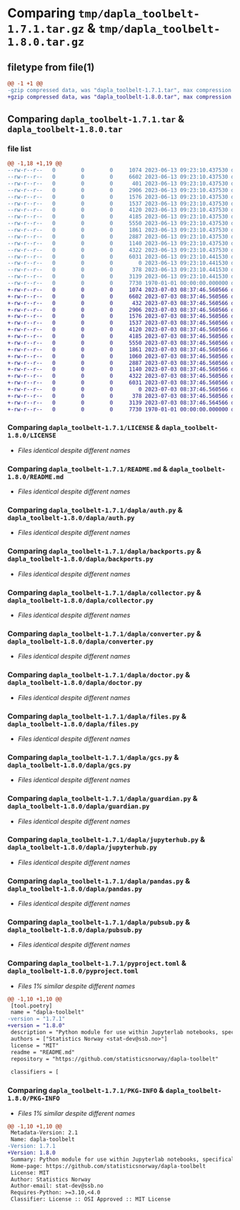 # Comparing `tmp/dapla_toolbelt-1.7.1.tar.gz` & `tmp/dapla_toolbelt-1.8.0.tar.gz`

## filetype from file(1)

```diff
@@ -1 +1 @@
-gzip compressed data, was "dapla_toolbelt-1.7.1.tar", max compression
+gzip compressed data, was "dapla_toolbelt-1.8.0.tar", max compression
```

## Comparing `dapla_toolbelt-1.7.1.tar` & `dapla_toolbelt-1.8.0.tar`

### file list

```diff
@@ -1,18 +1,19 @@
--rw-r--r--   0        0        0     1074 2023-06-13 09:23:10.437530 dapla_toolbelt-1.7.1/LICENSE
--rw-r--r--   0        0        0     6602 2023-06-13 09:23:10.437530 dapla_toolbelt-1.7.1/README.md
--rw-r--r--   0        0        0      401 2023-06-13 09:23:10.437530 dapla_toolbelt-1.7.1/dapla/__init__.py
--rw-r--r--   0        0        0     2906 2023-06-13 09:23:10.437530 dapla_toolbelt-1.7.1/dapla/auth.py
--rw-r--r--   0        0        0     1576 2023-06-13 09:23:10.437530 dapla_toolbelt-1.7.1/dapla/backports.py
--rw-r--r--   0        0        0     1537 2023-06-13 09:23:10.437530 dapla_toolbelt-1.7.1/dapla/collector.py
--rw-r--r--   0        0        0     4120 2023-06-13 09:23:10.437530 dapla_toolbelt-1.7.1/dapla/converter.py
--rw-r--r--   0        0        0     4185 2023-06-13 09:23:10.437530 dapla_toolbelt-1.7.1/dapla/doctor.py
--rw-r--r--   0        0        0     5550 2023-06-13 09:23:10.437530 dapla_toolbelt-1.7.1/dapla/files.py
--rw-r--r--   0        0        0     1861 2023-06-13 09:23:10.437530 dapla_toolbelt-1.7.1/dapla/gcs.py
--rw-r--r--   0        0        0     2887 2023-06-13 09:23:10.437530 dapla_toolbelt-1.7.1/dapla/guardian.py
--rw-r--r--   0        0        0     1140 2023-06-13 09:23:10.437530 dapla_toolbelt-1.7.1/dapla/jupyterhub.py
--rw-r--r--   0        0        0     4322 2023-06-13 09:23:10.437530 dapla_toolbelt-1.7.1/dapla/pandas.py
--rw-r--r--   0        0        0     6031 2023-06-13 09:23:10.441530 dapla_toolbelt-1.7.1/dapla/pubsub.py
--rw-r--r--   0        0        0        0 2023-06-13 09:23:10.441530 dapla_toolbelt-1.7.1/dapla/spark/__init__.py
--rw-r--r--   0        0        0      378 2023-06-13 09:23:10.441530 dapla_toolbelt-1.7.1/dapla/spark/sparkui.py
--rw-r--r--   0        0        0     3139 2023-06-13 09:23:10.441530 dapla_toolbelt-1.7.1/pyproject.toml
--rw-r--r--   0        0        0     7730 1970-01-01 00:00:00.000000 dapla_toolbelt-1.7.1/PKG-INFO
+-rw-r--r--   0        0        0     1074 2023-07-03 08:37:46.560566 dapla_toolbelt-1.8.0/LICENSE
+-rw-r--r--   0        0        0     6602 2023-07-03 08:37:46.560566 dapla_toolbelt-1.8.0/README.md
+-rw-r--r--   0        0        0      432 2023-07-03 08:37:46.560566 dapla_toolbelt-1.8.0/dapla/__init__.py
+-rw-r--r--   0        0        0     2906 2023-07-03 08:37:46.560566 dapla_toolbelt-1.8.0/dapla/auth.py
+-rw-r--r--   0        0        0     1576 2023-07-03 08:37:46.560566 dapla_toolbelt-1.8.0/dapla/backports.py
+-rw-r--r--   0        0        0     1537 2023-07-03 08:37:46.560566 dapla_toolbelt-1.8.0/dapla/collector.py
+-rw-r--r--   0        0        0     4120 2023-07-03 08:37:46.560566 dapla_toolbelt-1.8.0/dapla/converter.py
+-rw-r--r--   0        0        0     4185 2023-07-03 08:37:46.560566 dapla_toolbelt-1.8.0/dapla/doctor.py
+-rw-r--r--   0        0        0     5550 2023-07-03 08:37:46.560566 dapla_toolbelt-1.8.0/dapla/files.py
+-rw-r--r--   0        0        0     1861 2023-07-03 08:37:46.560566 dapla_toolbelt-1.8.0/dapla/gcs.py
+-rw-r--r--   0        0        0     1060 2023-07-03 08:37:46.560566 dapla_toolbelt-1.8.0/dapla/git.py
+-rw-r--r--   0        0        0     2887 2023-07-03 08:37:46.560566 dapla_toolbelt-1.8.0/dapla/guardian.py
+-rw-r--r--   0        0        0     1140 2023-07-03 08:37:46.560566 dapla_toolbelt-1.8.0/dapla/jupyterhub.py
+-rw-r--r--   0        0        0     4322 2023-07-03 08:37:46.560566 dapla_toolbelt-1.8.0/dapla/pandas.py
+-rw-r--r--   0        0        0     6031 2023-07-03 08:37:46.560566 dapla_toolbelt-1.8.0/dapla/pubsub.py
+-rw-r--r--   0        0        0        0 2023-07-03 08:37:46.560566 dapla_toolbelt-1.8.0/dapla/spark/__init__.py
+-rw-r--r--   0        0        0      378 2023-07-03 08:37:46.560566 dapla_toolbelt-1.8.0/dapla/spark/sparkui.py
+-rw-r--r--   0        0        0     3139 2023-07-03 08:37:46.564566 dapla_toolbelt-1.8.0/pyproject.toml
+-rw-r--r--   0        0        0     7730 1970-01-01 00:00:00.000000 dapla_toolbelt-1.8.0/PKG-INFO
```

### Comparing `dapla_toolbelt-1.7.1/LICENSE` & `dapla_toolbelt-1.8.0/LICENSE`

 * *Files identical despite different names*

### Comparing `dapla_toolbelt-1.7.1/README.md` & `dapla_toolbelt-1.8.0/README.md`

 * *Files identical despite different names*

### Comparing `dapla_toolbelt-1.7.1/dapla/auth.py` & `dapla_toolbelt-1.8.0/dapla/auth.py`

 * *Files identical despite different names*

### Comparing `dapla_toolbelt-1.7.1/dapla/backports.py` & `dapla_toolbelt-1.8.0/dapla/backports.py`

 * *Files identical despite different names*

### Comparing `dapla_toolbelt-1.7.1/dapla/collector.py` & `dapla_toolbelt-1.8.0/dapla/collector.py`

 * *Files identical despite different names*

### Comparing `dapla_toolbelt-1.7.1/dapla/converter.py` & `dapla_toolbelt-1.8.0/dapla/converter.py`

 * *Files identical despite different names*

### Comparing `dapla_toolbelt-1.7.1/dapla/doctor.py` & `dapla_toolbelt-1.8.0/dapla/doctor.py`

 * *Files identical despite different names*

### Comparing `dapla_toolbelt-1.7.1/dapla/files.py` & `dapla_toolbelt-1.8.0/dapla/files.py`

 * *Files identical despite different names*

### Comparing `dapla_toolbelt-1.7.1/dapla/gcs.py` & `dapla_toolbelt-1.8.0/dapla/gcs.py`

 * *Files identical despite different names*

### Comparing `dapla_toolbelt-1.7.1/dapla/guardian.py` & `dapla_toolbelt-1.8.0/dapla/guardian.py`

 * *Files identical despite different names*

### Comparing `dapla_toolbelt-1.7.1/dapla/jupyterhub.py` & `dapla_toolbelt-1.8.0/dapla/jupyterhub.py`

 * *Files identical despite different names*

### Comparing `dapla_toolbelt-1.7.1/dapla/pandas.py` & `dapla_toolbelt-1.8.0/dapla/pandas.py`

 * *Files identical despite different names*

### Comparing `dapla_toolbelt-1.7.1/dapla/pubsub.py` & `dapla_toolbelt-1.8.0/dapla/pubsub.py`

 * *Files identical despite different names*

### Comparing `dapla_toolbelt-1.7.1/pyproject.toml` & `dapla_toolbelt-1.8.0/pyproject.toml`

 * *Files 1% similar despite different names*

```diff
@@ -1,10 +1,10 @@
 [tool.poetry]
 name = "dapla-toolbelt"
-version = "1.7.1"
+version = "1.8.0"
 description = "Python module for use within Jupyterlab notebooks, specifically aimed for Statistics Norway's data platform called Dapla"
 authors = ["Statistics Norway <stat-dev@ssb.no>"]
 license = "MIT"
 readme = "README.md"
 repository = "https://github.com/statisticsnorway/dapla-toolbelt"
 
 classifiers = [
```

### Comparing `dapla_toolbelt-1.7.1/PKG-INFO` & `dapla_toolbelt-1.8.0/PKG-INFO`

 * *Files 1% similar despite different names*

```diff
@@ -1,10 +1,10 @@
 Metadata-Version: 2.1
 Name: dapla-toolbelt
-Version: 1.7.1
+Version: 1.8.0
 Summary: Python module for use within Jupyterlab notebooks, specifically aimed for Statistics Norway's data platform called Dapla
 Home-page: https://github.com/statisticsnorway/dapla-toolbelt
 License: MIT
 Author: Statistics Norway
 Author-email: stat-dev@ssb.no
 Requires-Python: >=3.10,<4.0
 Classifier: License :: OSI Approved :: MIT License
```

